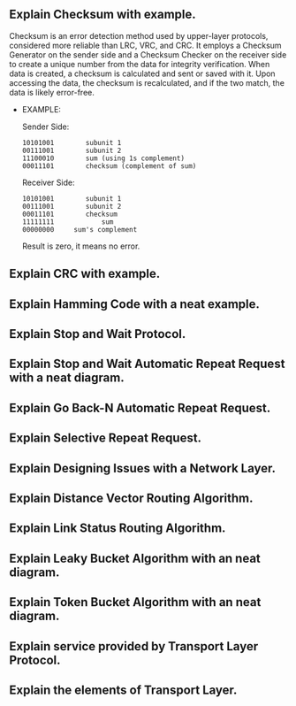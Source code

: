 ## Explain Checksum with example.
Checksum is an error detection method used by upper-layer protocols, considered more reliable than LRC, VRC, and CRC. It employs a Checksum Generator on the sender side and a Checksum Checker on the receiver side to create a unique number from the data for integrity verification. When data is created, a checksum is calculated and sent or saved with it. Upon accessing the data, the checksum is recalculated, and if the two match, the data is likely error-free.

- EXAMPLE:

    Sender Side:
    ```
    10101001        subunit 1  
    00111001        subunit 2        
    11100010        sum (using 1s complement)       
    00011101        checksum (complement of sum)
    ```

    Receiver Side:
    ```
    10101001        subunit 1  
    00111001        subunit 2     
    00011101        checksum 
    11111111            sum
    00000000     sum's complement
    ```
    Result is zero, it means no error.

## Explain CRC with example.
## Explain Hamming Code with a neat example.
## Explain Stop and Wait Protocol.
## Explain Stop and Wait Automatic Repeat Request with a neat diagram.
## Explain Go Back-N Automatic Repeat Request.
## Explain Selective Repeat Request.
## Explain Designing Issues with a Network Layer.
## Explain Distance Vector Routing Algorithm.
## Explain Link Status Routing Algorithm.
## Explain Leaky Bucket Algorithm with an neat diagram.
## Explain Token Bucket Algorithm with an neat diagram.
## Explain service provided by Transport Layer Protocol.
## Explain the elements of Transport Layer.